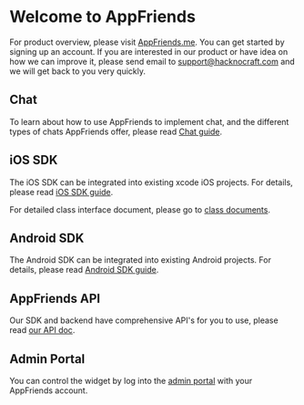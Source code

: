 # Welcome to AppFriends

For product overview, please visit [AppFriends.me](http://appfriends.me). You can get started by signing up an account. If you are interested in our product or have idea on how we can improve it, please send email to [support@hacknocraft.com](SUPPORT@HACKNOCRAFT.COM) and we will get back to you very quickly.

## Chat
To learn about how to use AppFriends to implement chat, and the different types of chats AppFriends offer, please read [Chat guide](chat.md).

## iOS SDK
The iOS SDK can be integrated into existing xcode iOS projects. For details, please read [iOS SDK guide](ios.md).

For detailed class interface document, please go to [class documents](http://www.appfriends.me/documentation/ios_class/index.html).

## Android SDK
The Android SDK can be integrated into existing Android projects. For details,
please read [Android SDK guide](android.md).

## AppFriends API
Our SDK and backend have comprehensive API's for you to use, please read [our API doc](api.md).

## Admin Portal
You can control the widget by log into the [admin portal](http://appfriends.hacknocraft.com/) with your AppFriends account.

